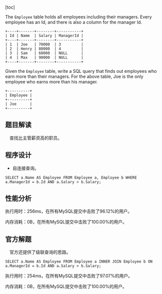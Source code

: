 [toc]

The `Employee` table holds all employees including their managers. Every employee has an Id, and there is also a column for the manager Id.

```
+----+-------+--------+-----------+
| Id | Name  | Salary | ManagerId |
+----+-------+--------+-----------+
| 1  | Joe   | 70000  | 3         |
| 2  | Henry | 80000  | 4         |
| 3  | Sam   | 60000  | NULL      |
| 4  | Max   | 90000  | NULL      |
+----+-------+--------+-----------+
```

Given the `Employee` table, write a SQL query that finds out employees who earn more than their managers. For the above table, Joe is the only employee who earns more than his manager.

```
+----------+
| Employee |
+----------+
| Joe      |
+----------+
```



## 题目解读

&emsp;查找比主管薪资高的职员。

## 程序设计

* 自连接查询。

```mysql
SELECT a.Name AS Employee FROM Employee a, Employee b WHERE a.ManagerId = b.Id AND a.Salary > b.Salary;
```

## 性能分析

执行用时：256ms，在所有MySQL提交中击败了96.12%的用户。

内存消耗：0B，在所有MySQL提交中击败了100.00%的用户。

## 官方解题

&emsp;官方还提供了级联查询的思路。

```mysql
SELECT a.Name AS Employee FROM Employee a INNER JOIN Employee b ON a.ManagerId = b.Id AND a.Salary > b.Salary;
```

执行用时：254ms，在所有MySQL提交中击败了97.07%的用户。

内存消耗：0B，在所有MySQL提交中击败了100.00%的用户。